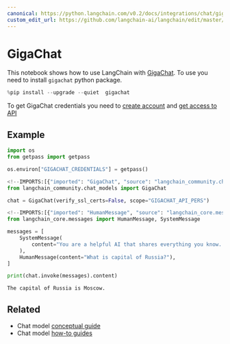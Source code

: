 ```yaml
---
canonical: https://python.langchain.com/v0.2/docs/integrations/chat/gigachat/
custom_edit_url: https://github.com/langchain-ai/langchain/edit/master/docs/docs/integrations/chat/gigachat.ipynb
---
```


# GigaChat
This notebook shows how to use LangChain with [GigaChat](https://developers.sber.ru/portal/products/gigachat).
To use you need to install ```gigachat``` python package.


```python
%pip install --upgrade --quiet  gigachat
```

To get GigaChat credentials you need to [create account](https://developers.sber.ru/studio/login) and [get access to API](https://developers.sber.ru/docs/ru/gigachat/individuals-quickstart)

## Example


```python
import os
from getpass import getpass

os.environ["GIGACHAT_CREDENTIALS"] = getpass()
```


```python
<!--IMPORTS:[{"imported": "GigaChat", "source": "langchain_community.chat_models", "docs": "https://api.python.langchain.com/en/latest/chat_models/langchain_community.chat_models.gigachat.GigaChat.html", "title": "GigaChat"}]-->
from langchain_community.chat_models import GigaChat

chat = GigaChat(verify_ssl_certs=False, scope="GIGACHAT_API_PERS")
```


```python
<!--IMPORTS:[{"imported": "HumanMessage", "source": "langchain_core.messages", "docs": "https://api.python.langchain.com/en/latest/messages/langchain_core.messages.human.HumanMessage.html", "title": "GigaChat"}, {"imported": "SystemMessage", "source": "langchain_core.messages", "docs": "https://api.python.langchain.com/en/latest/messages/langchain_core.messages.system.SystemMessage.html", "title": "GigaChat"}]-->
from langchain_core.messages import HumanMessage, SystemMessage

messages = [
    SystemMessage(
        content="You are a helpful AI that shares everything you know. Talk in English."
    ),
    HumanMessage(content="What is capital of Russia?"),
]

print(chat.invoke(messages).content)
```
```output
The capital of Russia is Moscow.
```

## Related

- Chat model [conceptual guide](/docs/concepts/#chat-models)
- Chat model [how-to guides](/docs/how_to/#chat-models)